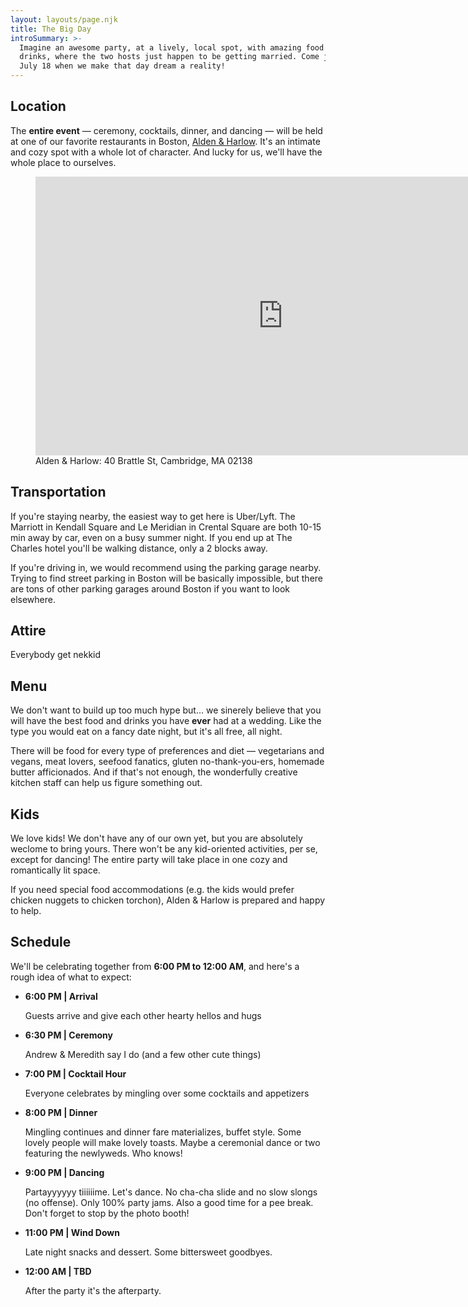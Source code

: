 ```yaml
---
layout: layouts/page.njk
title: The Big Day
introSummary: >-
  Imagine an awesome party, at a lively, local spot, with amazing food and
  drinks, where the two hosts just happen to be getting married. Come join us on
  July 18 when we make that day dream a reality!
---
```

## Location

The **entire event** — ceremony, cocktails, dinner, and dancing — will be held at one of our favorite restaurants in Boston, [Alden & Harlow](http://www.aldenharlow.com). It's an intimate and cozy spot with a whole lot of character. And lucky for us, we'll have the whole place to ourselves. 

<figure>
    <iframe src="https://www.google.com/maps/embed?pb=!1m18!1m12!1m3!1d2947.5428998188754!2d-71.12359168454327!3d42.373579879186!2m3!1f0!2f0!3f0!3m2!1i1024!2i768!4f13.1!3m3!1m2!1s0x89e37768306eba37%3A0xa3a498bf2ae4121d!2sAlden%20%26%20Harlow!5e0!3m2!1sen!2sus!4v1583016005899!5m2!1sen!2sus" width="792" height="446" frameborder="0" style="border:0;" allowfullscreen=""></iframe>
    <figcaption>Alden & Harlow: 40 Brattle St, Cambridge, MA 02138<figcaption>
</figure>

## Transportation

If you're staying nearby, the easiest way to get here is Uber/Lyft. The Marriott in Kendall Square and Le Meridian in Crental Square are both 10-15 min away by car, even on a busy summer night. If you end up at The Charles hotel you'll be walking distance, only a 2 blocks away.

If you're driving in, we would recommend using the parking garage nearby. Trying to find street parking in Boston will be basically impossible, but there are tons of other parking garages around Boston if you want to look elsewhere. 

## Attire

Everybody get nekkid

## Menu

We don't want to build up too much hype but... we sinerely believe that you will have the best food and drinks you have **ever** had at a wedding. Like the type you would eat on a fancy date night, but it's all free, all night. 

There will be food for every type of preferences and diet — vegetarians and vegans, meat lovers, seefood fanatics, gluten no-thank-you-ers, homemade butter afficionados. And if that's not enough, the wonderfully creative kitchen staff can help us figure something out. 

## Kids

We love kids! We don't have any of our own yet, but you are absolutely weclome to bring yours. There won't be any kid-oriented activities, per se, except for dancing! The entire party will take place in one cozy and romantically lit space.  

If you need special food accommodations (e.g. the kids would prefer chicken nuggets to chicken torchon), Alden & Harlow is prepared and happy to help.

## Schedule

We'll be celebrating together from **6:00 PM to 12:00 AM**, and here's a rough idea of what to expect:

* **6:00 PM | Arrival**

  Guests arrive and give each other hearty hellos and hugs

* **6:30 PM | Ceremony**

  Andrew & Meredith say I do (and a few other cute things)

* **7:00 PM | Cocktail Hour**

  Everyone celebrates by mingling over some cocktails and appetizers

* **8:00 PM | Dinner**

  Mingling continues and dinner fare materializes, buffet style. Some lovely people will make lovely toasts. Maybe a ceremonial dance or two featuring the newlyweds. Who knows! 

* **9:00 PM | Dancing**

  Partayyyyyy tiiiiiime. Let's dance. No cha-cha slide and no slow slongs (no offense). Only 100% party jams. Also a good time for a pee break. Don't forget to stop by the photo booth!

* **11:00 PM | Wind Down**

  Late night snacks and dessert. Some bittersweet goodbyes. 

* **12:00 AM | TBD**

  After the party it's the afterparty.
